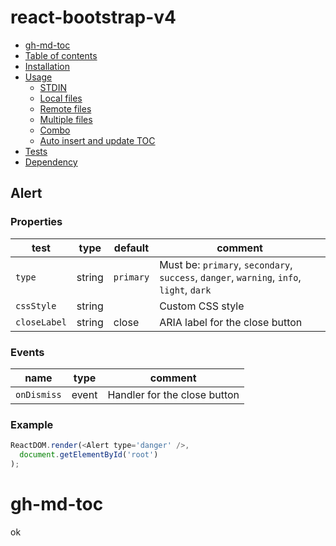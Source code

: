 # react-bootstrap-v4

   * [gh-md-toc](#gh-md-toc)
   * [Table of contents](#table-of-contents)
   * [Installation](#installation)
   * [Usage](#usage)
      * [STDIN](#stdin)
      * [Local files](#local-files)
      * [Remote files](#remote-files)
      * [Multiple files](#multiple-files)
      * [Combo](#combo)
      * [Auto insert and update TOC](#auto-insert-and-update-toc)
   * [Tests](#tests)
   * [Dependency](#dependency)


## Alert

### Properties

test | type | default | comment
-- | -- | -- | -- 
`type` | string | `primary` | Must be: `primary`, `secondary`, `success`, `danger`, `warning`, `info`, `light`, `dark`
`cssStyle` | string | | Custom CSS style 
`closeLabel` | string | close | ARIA label for the close button 

### Events
name | type | comment
-- | -- | --
 `onDismiss` | event | Handler for the close button 

### Example

```js
ReactDOM.render(<Alert type='danger' />,
  document.getElementById('root')
);
```

gh-md-toc
=========

ok
